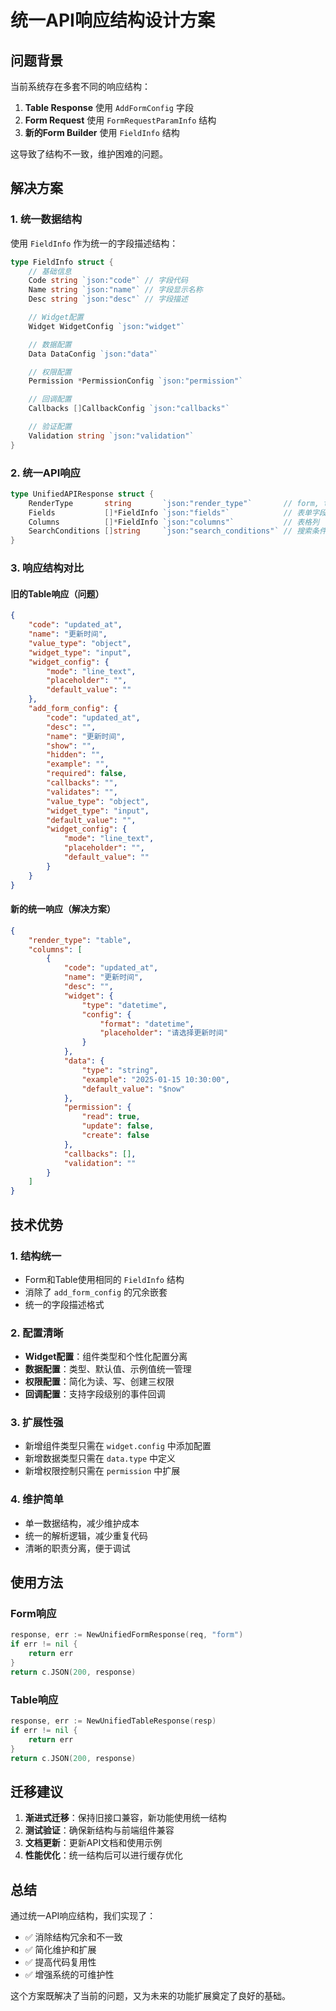 # 统一API响应结构设计方案

## 问题背景

当前系统存在多套不同的响应结构：
1. **Table Response** 使用 `AddFormConfig` 字段
2. **Form Request** 使用 `FormRequestParamInfo` 结构  
3. **新的Form Builder** 使用 `FieldInfo` 结构

这导致了结构不一致，维护困难的问题。

## 解决方案

### 1. 统一数据结构

使用 `FieldInfo` 作为统一的字段描述结构：

```go
type FieldInfo struct {
    // 基础信息
    Code string `json:"code"` // 字段代码
    Name string `json:"name"` // 字段显示名称
    Desc string `json:"desc"` // 字段描述

    // Widget配置
    Widget WidgetConfig `json:"widget"`

    // 数据配置
    Data DataConfig `json:"data"`

    // 权限配置
    Permission *PermissionConfig `json:"permission"`

    // 回调配置
    Callbacks []CallbackConfig `json:"callbacks"`

    // 验证配置
    Validation string `json:"validation"`
}
```

### 2. 统一API响应

```go
type UnifiedAPIResponse struct {
    RenderType       string       `json:"render_type"`       // form, table
    Fields           []*FieldInfo `json:"fields"`            // 表单字段
    Columns          []*FieldInfo `json:"columns"`           // 表格列
    SearchConditions []string     `json:"search_conditions"` // 搜索条件
}
```

### 3. 响应结构对比

#### 旧的Table响应（问题）
```json
{
    "code": "updated_at",
    "name": "更新时间",
    "value_type": "object",
    "widget_type": "input",
    "widget_config": {
        "mode": "line_text",
        "placeholder": "",
        "default_value": ""
    },
    "add_form_config": {
        "code": "updated_at",
        "desc": "",
        "name": "更新时间",
        "show": "",
        "hidden": "",
        "example": "",
        "required": false,
        "callbacks": "",
        "validates": "",
        "value_type": "object",
        "widget_type": "input",
        "default_value": "",
        "widget_config": {
            "mode": "line_text",
            "placeholder": "",
            "default_value": ""
        }
    }
}
```

#### 新的统一响应（解决方案）
```json
{
    "render_type": "table",
    "columns": [
        {
            "code": "updated_at",
            "name": "更新时间",
            "desc": "",
            "widget": {
                "type": "datetime",
                "config": {
                    "format": "datetime",
                    "placeholder": "请选择更新时间"
                }
            },
            "data": {
                "type": "string",
                "example": "2025-01-15 10:30:00",
                "default_value": "$now"
            },
            "permission": {
                "read": true,
                "update": false,
                "create": false
            },
            "callbacks": [],
            "validation": ""
        }
    ]
}
```

## 技术优势

### 1. 结构统一
- Form和Table使用相同的 `FieldInfo` 结构
- 消除了 `add_form_config` 的冗余嵌套
- 统一的字段描述格式

### 2. 配置清晰
- **Widget配置**：组件类型和个性化配置分离
- **数据配置**：类型、默认值、示例值统一管理
- **权限配置**：简化为读、写、创建三权限
- **回调配置**：支持字段级别的事件回调

### 3. 扩展性强
- 新增组件类型只需在 `widget.config` 中添加配置
- 新增数据类型只需在 `data.type` 中定义
- 新增权限控制只需在 `permission` 中扩展

### 4. 维护简单
- 单一数据结构，减少维护成本
- 统一的解析逻辑，减少重复代码
- 清晰的职责分离，便于调试

## 使用方法

### Form响应
```go
response, err := NewUnifiedFormResponse(req, "form")
if err != nil {
    return err
}
return c.JSON(200, response)
```

### Table响应
```go
response, err := NewUnifiedTableResponse(resp)
if err != nil {
    return err
}
return c.JSON(200, response)
```

## 迁移建议

1. **渐进式迁移**：保持旧接口兼容，新功能使用统一结构
2. **测试验证**：确保新结构与前端组件兼容
3. **文档更新**：更新API文档和使用示例
4. **性能优化**：统一结构后可以进行缓存优化

## 总结

通过统一API响应结构，我们实现了：
- ✅ 消除结构冗余和不一致
- ✅ 简化维护和扩展
- ✅ 提高代码复用性
- ✅ 增强系统的可维护性

这个方案既解决了当前的问题，又为未来的功能扩展奠定了良好的基础。 